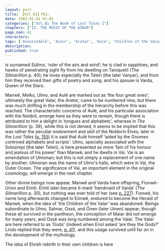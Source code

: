 ```yaml
---
layout: post
title: 【Vol.01】P61.
date: 1983-01-01 01:01
categories: ["Vol.01 The Book of Lost Tales I"]
chapters: ["II. THE MUSIC OF THE AINUR"]
page_num: 61
characters: 
tags: ['Ainulindalë', 'Ainur', 'Aratar', 'Aulë', 'Children of the Valar', 'Eönwë', 'Erinti', 'Eriol', 'Fionwë', 'Fionwë-Úrion', 'Gnomes', 'Valar', 'Ilmarë', 'Ilúvatar', 'Maiar', 'Manwë', 'Melko']
description: 
published: true
---
```


<p style="text-indent: 0;">
is surnamed <I>Súlimo</I>, ‘ruler of the airs and wind’; he is clad in sapphires, and hawks of penetrating sight fly from his dwelling on Taniquetil <I>(The Silmarillion</I> p. 40); he loves especially the Teleri (the later Vanyar), and from him they received their gifts of poetry and song; and his spouse is Varda, Queen of the Stars.
</p>

Manwë, Melko, Ulmo, and Aulë are marked out as ‘the four great ones'; ultimately the great Valar, the <I>Aratar</I>, came to be numbered nine, but there was much shifting in the membership of the hierarchy before this was reached. The characteristic concerns of Aulë, and his particular association with the Noldoli, emerge here as they were to remain, though there is attributed to him a delight in ‘tongues and alphabets', whereas in <I>The Silmarillion</I> (p. 39), while this is not denied, it seems to be implied that this was rather the peculiar endowment and skill of the Noldorin Elves; later in the <I>Lost Tales</I> ([p. 155]({{site.baseurl}}/vol01-p155)) it is said that Aulë himself ‘aided by the Gnomes contrived alphabets and scripts'. Ulmo, specially associated with the Solosimpi (the later Teleri), is here presented as more ‘fain of his honour and jealous of his power’ than Manwë; and he dwells in Vai. Vai is an emendation of Ulmonan; but this is not simply a replacement of one name by another: Ulmonan was the name of Ulmo's halls, which were in Vai, the Outer Ocean. The significance of Vai, an important element in the original cosmology, will emerge in the next chapter.

Other divine beings now appear. Manwë and Varda have offspring, Fionwë-Urion and Erinti. Erinti later became II-marë ‘handmaid of Varda’ (<I>The Silmarillion</I> p. 30), but nothing was ever told of her (see [p. 227]({{site.baseurl}}/vol01-p227)). Fionwë, his name long afterwards changed to Eönwë, endured to become the Herald of Manwë, when the idea of ‘the Children of the Valar’ was abandoned. Beings subordinate to Ulmo, Salmar, Ossë, and Ónen (later Uinen) appear; though these all survived in the pantheon, the conception of Maiar did not emerge for many years, and Ossë was long numbered among the Valar. The Valar are here referred to as ‘Gods' (indeed when Eriol asked ‘are they the Gods?’ Lindo replied that they were, [p. 41]({{site.baseurl}}/vol01-p41)), and this usage survived until far on in the development of the mythology.

The idea of Elvish rebirth in their own children is here

